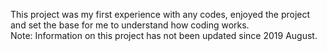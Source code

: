 This project was my first experience with any codes, enjoyed the project and set the base for me to understand how coding works.<br>
Note: Information on this project has not been updated since 2019 August.
